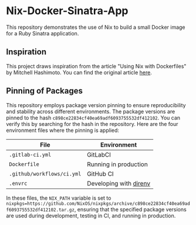 # Nix-Docker-Sinatra-App

This repository demonstrates the use of Nix to build a small Docker
image for a Ruby Sinatra application.

## Inspiration

This project draws inspiration from the article "Using Nix with
Dockerfiles" by Mitchell Hashimoto. You can find the original article
[here](https://mitchellh.com/writing/nix-with-dockerfiles).

## Pinning of Packages

This repository employs package version pinning to ensure
reproducibility and stability across different environments. The
package versions are pinned to the hash
`c898ce22834cf40ea69adf6093755532df412102`. You can verify this by
searching for the hash in the repository. Here are the four
environment files where the pinning is applied:

| File                       | Environment                                               |
|----------------------------|-----------------------------------------------------------|
| `.gitlab-ci.yml`           | GitLabCI                                                  |
| `Dockerfile`               | Running in production                                     |
| `.github/workflows/ci.yml` | GitHub CI                                                 |
| `.envrc`                   | Developing with [direnv](https://direnv.net/)             |

In these files, the `NIX_PATH` variable is set to
`nixpkgs=https://github.com/NixOS/nixpkgs/archive/c898ce22834cf40ea69adf6093755532df412102.tar.gz`,
ensuring that the specified package versions are used during
development, testing in CI, and running in production.

